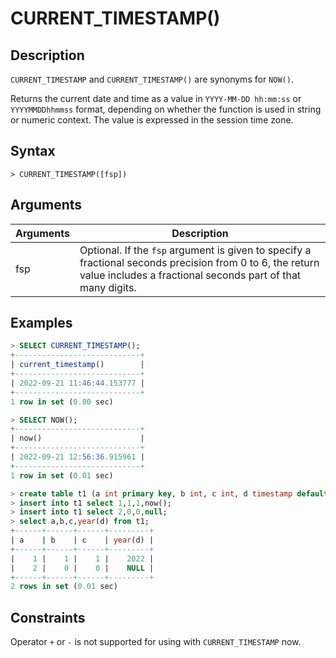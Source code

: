 # **CURRENT_TIMESTAMP()**

## **Description**

`CURRENT_TIMESTAMP` and `CURRENT_TIMESTAMP()` are synonyms for `NOW()`.

Returns the current date and time as a value in `YYYY-MM-DD hh:mm:ss` or `YYYYMMDDhhmmss` format, depending on whether the function is used in string or numeric context. The value is expressed in the session time zone.

## **Syntax**

```
> CURRENT_TIMESTAMP([fsp])
```

## **Arguments**

|  Arguments   | Description  |
|  ----  | ----  |
| fsp | Optional. If the `fsp` argument is given to specify a fractional seconds precision from 0 to 6, the return value includes a fractional seconds part of that many digits.  |

## **Examples**

```sql
> SELECT CURRENT_TIMESTAMP();
+----------------------------+
| current_timestamp()        |
+----------------------------+
| 2022-09-21 11:46:44.153777 |
+----------------------------+
1 row in set (0.00 sec)

> SELECT NOW();
+----------------------------+
| now()                      |
+----------------------------+
| 2022-09-21 12:56:36.915961 |
+----------------------------+
1 row in set (0.01 sec)

> create table t1 (a int primary key, b int, c int, d timestamp default current_timestamp);
> insert into t1 select 1,1,1,now();
> insert into t1 select 2,0,0,null;
> select a,b,c,year(d) from t1;
+------+------+------+---------+
| a    | b    | c    | year(d) |
+------+------+------+---------+
|    1 |    1 |    1 |    2022 |
|    2 |    0 |    0 |    NULL |
+------+------+------+---------+
2 rows in set (0.01 sec)
```

## **Constraints**

Operator `+` or `-` is not supported for using with `CURRENT_TIMESTAMP` now.
